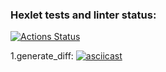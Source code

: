 ### Hexlet tests and linter status:
[![Actions Status](https://github.com/alldost/python-project-50/actions/workflows/hexlet-check.yml/badge.svg)](https://github.com/alldost/python-project-50/actions)

1.generate_diff:
[![asciicast](https://asciinema.org/a/eBUgQ6JUvvRjVZ5HjMhuVvg3E.svg)](https://asciinema.org/a/eBUgQ6JUvvRjVZ5HjMhuVvg3E)